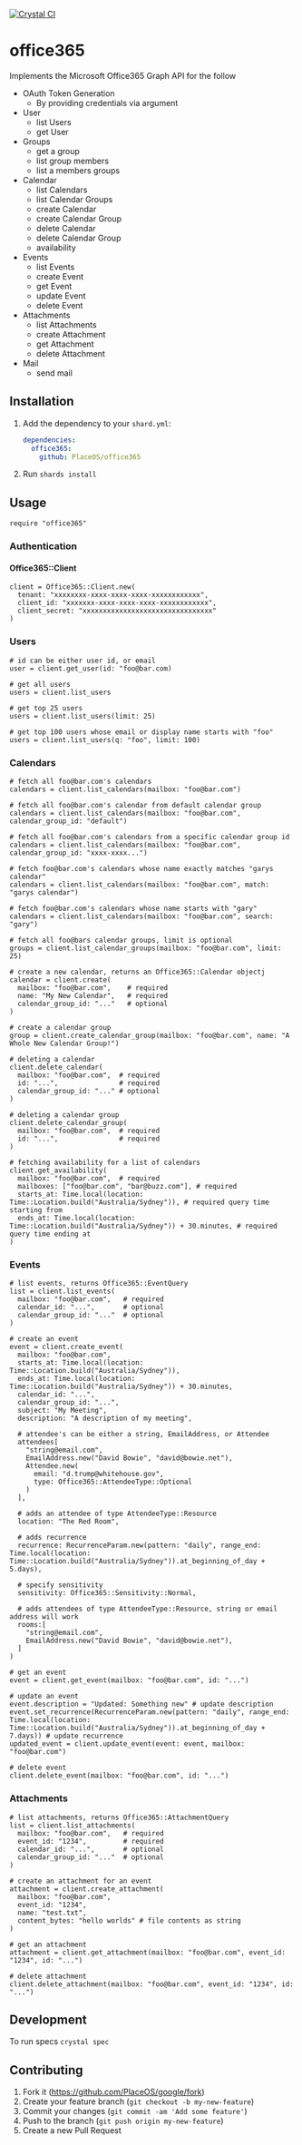 [![Crystal CI](https://github.com/PlaceOS/office365/actions/workflows/crystal.yml/badge.svg)](https://github.com/PlaceOS/office365/actions/workflows/crystal.yml)

# office365

Implements the Microsoft Office365 Graph API for the follow

* OAuth Token Generation
  - By providing credentials via argument
* User
  - list Users
  - get User
* Groups
  - get a group
  - list group members
  - list a members groups
* Calendar
  - list Calendars
  - list Calendar Groups
  - create Calendar
  - create Calendar Group
  - delete Calendar
  - delete Calendar Group
  - availability
* Events
  - list Events
  - create Event
  - get Event
  - update Event
  - delete Event
* Attachments
  - list Attachments
  - create Attachment
  - get Attachment
  - delete Attachment
* Mail
  - send mail


## Installation

1. Add the dependency to your `shard.yml`:

   ```yaml
   dependencies:
     office365:
       github: PlaceOS/office365
   ```

2. Run `shards install`

## Usage

```crystal
require "office365"
```

### Authentication

#### Office365::Client

```crystal
client = Office365::Client.new(
  tenant: "xxxxxxxx-xxxx-xxxx-xxxx-xxxxxxxxxxxx",
  client_id: "xxxxxxx-xxxx-xxxx-xxxx-xxxxxxxxxxxx",
  client_secret: "xxxxxxxxxxxxxxxxxxxxxxxxxxxxxxxx"
)
```

### Users

```crystal
# id can be either user id, or email
user = client.get_user(id: "foo@bar.com)

# get all users
users = client.list_users

# get top 25 users
users = client.list_users(limit: 25)

# get top 100 users whose email or display name starts with "foo"
users = client.list_users(q: "foo", limit: 100)
```

### Calendars

```crystal
# fetch all foo@bar.com's calendars
calendars = client.list_calendars(mailbox: "foo@bar.com")

# fetch all foo@bar.com's calendar from default calendar group
calendars = client.list_calendars(mailbox: "foo@bar.com", calendar_group_id: "default")

# fetch all foo@bar.com's calendars from a specific calendar group id
calendars = client.list_calendars(mailbox: "foo@bar.com", calendar_group_id: "xxxx-xxxx...")

# fetch foo@bar.com's calendars whose name exactly matches "garys calendar"
calendars = client.list_calendars(mailbox: "foo@bar.com", match: "garys calendar")

# fetch foo@bar.com's calendars whose name starts with "gary"
calendars = client.list_calendars(mailbox: "foo@bar.com", search: "gary")

# fetch all foo@bars calendar groups, limit is optional
groups = client.list_calendar_groups(mailbox: "foo@bar.com", limit: 25)

# create a new calendar, returns an Office365::Calendar objectj
calendar = client.create(
  mailbox: "foo@bar.com",    # required
  name: "My New Calendar",   # required
  calendar_group_id: "..."   # optional
)

# create a calendar group
group = client.create_calendar_group(mailbox: "foo@bar.com", name: "A Whole New Calendar Group!")

# deleting a calendar
client.delete_calendar(
  mailbox: "foo@bar.com",  # required
  id: "...",               # required
  calendar_group_id: "..." # optional
)

# deleting a calendar group
client.delete_calendar_group(
  mailbox: "foo@bar.com",  # required
  id: "...",               # required
)

# fetching availability for a list of calendars
client.get_availability(
  mailbox: "foo@bar.com",  # required
  mailboxes: ["foo@bar.com", "bar@buzz.com"], # required
  starts_at: Time.local(location: Time::Location.build("Australia/Sydney")), # required query time starting from
  ends_at: Time.local(location: Time::Location.build("Australia/Sydney")) + 30.minutes, # required query time ending at
)
```

### Events
```crystal
# list events, returns Office365::EventQuery
list = client.list_events(
  mailbox: "foo@bar.com",   # required
  calendar_id: "...",       # optional
  calendar_group_id: "..."  # optional
)

# create an event
event = client.create_event(
  mailbox: "foo@bar.com",
  starts_at: Time.local(location: Time::Location.build("Australia/Sydney")),
  ends_at: Time.local(location: Time::Location.build("Australia/Sydney")) + 30.minutes,
  calendar_id: "...",
  calendar_group_id: "...",
  subject: "My Meeting",
  description: "A description of my meeting",

  # attendee's can be either a string, EmailAddress, or Attendee
  attendees[
    "string@email.com",
    EmailAddress.new("David Bowie", "david@bowie.net"),
    Attendee.new(
      email: "d.trump@whitehouse.gov",
      type: Office365::AttendeeType::Optional
    )
  ],

  # adds an attendee of type AttendeeType::Resource
  location: "The Red Room",

  # adds recurrence
  recurrence: RecurrenceParam.new(pattern: "daily", range_end: Time.local(location: Time::Location.build("Australia/Sydney")).at_beginning_of_day + 5.days),

  # specify sensitivity
  sensitivity: Office365::Sensitivity::Normal,

  # adds attendees of type AttendeeType::Resource, string or email address will work
  rooms:[
    "string@email.com",
    EmailAddress.new("David Bowie", "david@bowie.net"),
  ]
)

# get an event
event = client.get_event(mailbox: "foo@bar.com", id: "...")

# update an event
event.description = "Updated: Something new" # update description
event.set_recurrence(RecurrenceParam.new(pattern: "daily", range_end: Time.local(location: Time::Location.build("Australia/Sydney")).at_beginning_of_day + 7.days)) # update recurrence
updated_event = client.update_event(event: event, mailbox: "foo@bar.com")

# delete event
client.delete_event(mailbox: "foo@bar.com", id: "...")
```

### Attachments
```crystal
# list attachments, returns Office365::AttachmentQuery
list = client.list_attachments(
  mailbox: "foo@bar.com",   # required
  event_id: "1234",         # required
  calendar_id: "...",       # optional
  calendar_group_id: "..."  # optional
)

# create an attachment for an event
attachment = client.create_attachment(
  mailbox: "foo@bar.com",
  event_id: "1234",
  name: "test.txt",
  content_bytes: "hello worlds" # file contents as string
)

# get an attachment
attachment = client.get_attachment(mailbox: "foo@bar.com", event_id: "1234", id: "...")

# delete attachment
client.delete_attachment(mailbox: "foo@bar.com", event_id: "1234", id: "...")
```

## Development

To run specs `crystal spec`

## Contributing

1. Fork it (<https://github.com/PlaceOS/google/fork>)
2. Create your feature branch (`git checkout -b my-new-feature`)
3. Commit your changes (`git commit -am 'Add some feature'`)
4. Push to the branch (`git push origin my-new-feature`)
5. Create a new Pull Request
